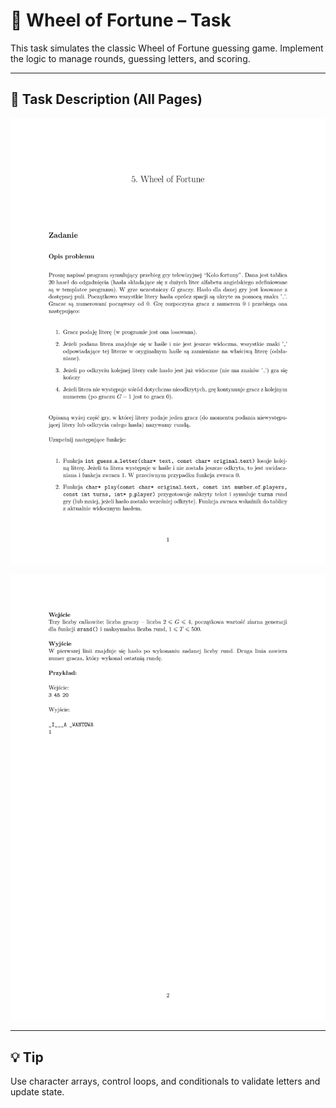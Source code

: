 # 🎯 Wheel of Fortune – Task

This task simulates the classic Wheel of Fortune guessing game. Implement the logic to manage rounds, guessing letters, and scoring.

---

## 📄 Task Description (All Pages)

![Page 1](https://raw.githubusercontent.com/asokolowskii/Imperative-Programming/main/img/wof_task_page1.png)

![Page 2](https://raw.githubusercontent.com/asokolowskii/Imperative-Programming/main/img/wof_task_page2.png)

---

## 💡 Tip

Use character arrays, control loops, and conditionals to validate letters and update state.

